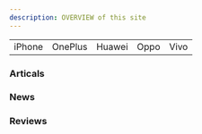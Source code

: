 ```yaml
---
description: OVERVIEW of this site
---
```


|  |  |  |  |  |
| :--- | :--- | :--- | :--- | :--- |
| iPhone | OnePlus | Huawei | Oppo | Vivo |

### Articals

### News

### Reviews



